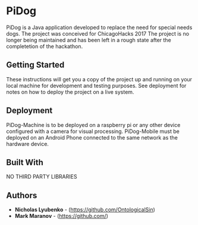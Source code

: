 # PiDog

PiDog is a Java application developed to replace the need for special needs dogs. The project was conceived for ChicagoHacks 2017
The project is no longer being maintained and has been left in a rough state after the completetion of the hackathon.

## Getting Started

These instructions will get you a copy of the project up and running on your local machine for development and testing purposes. See deployment for notes on how to deploy the project on a live system.

## Deployment

PiDog-Machine is to be deployed on a raspberry pi or any other device configured with a camera for visual processing.
PiDog-Mobile must be deployed on an Android Phone connected to the same network as the hardware device.

## Built With

NO THIRD PARTY LIBRARIES

## Authors

* **Nicholas Lyubenko** - (https://github.com/OntologicalSin)
* **Mark Maranov** - (https://github.com/)
